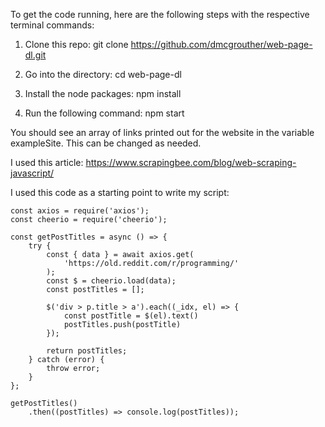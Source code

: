 To get the code running, here are the following steps with the respective terminal commands:

1. Clone this repo:
git clone https://github.com/dmcgrouther/web-page-dl.git

2. Go into the directory:
cd web-page-dl

3. Install the node packages:
npm install

4. Run the following command:
npm start

You should see an array of links printed out for the website in the variable exampleSite. This can be changed as needed. 


I used this article:
https://www.scrapingbee.com/blog/web-scraping-javascript/


I used this code as a starting point to write my script:

```
const axios = require('axios');
const cheerio = require('cheerio');

const getPostTitles = async () => {
	try {
		const { data } = await axios.get(
			'https://old.reddit.com/r/programming/'
		);
		const $ = cheerio.load(data);
		const postTitles = [];

		$('div > p.title > a').each((_idx, el) => {
			const postTitle = $(el).text()
			postTitles.push(postTitle)
		});

		return postTitles;
	} catch (error) {
		throw error;
	}
};

getPostTitles()
    .then((postTitles) => console.log(postTitles));

```
